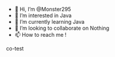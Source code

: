 - 👋 Hi, I’m @Monster295
- 👀 I’m interested in Java
- 🌱 I’m currently learning Java
- 💞️ I’m looking to collaborate on Nothing
- 📫 How to reach me !

<!---
Monster295/Monster295 is a ✨ special ✨ repository because its `README.md` (this file) appears on your GitHub profile.
You can click the Preview link to take a look at your changes.
--->
co-test
